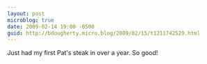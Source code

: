 ```yaml
---
layout: post
microblog: true
date: 2009-02-14 19:00 -0500
guid: http://bdougherty.micro.blog/2009/02/15/t1211742529.html
---
```

Just had my first Pat's steak in over a year. So good!
